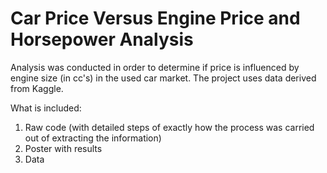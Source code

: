 # Car Price Versus Engine Price and Horsepower Analysis

Analysis was conducted in order to determine if price is influenced by engine size (in cc's) in the used car market. 
The project uses data derived from Kaggle.

What is included:

1. Raw code (with detailed steps of exactly how the process was carried out of extracting the information)
2. Poster with results
3. Data
